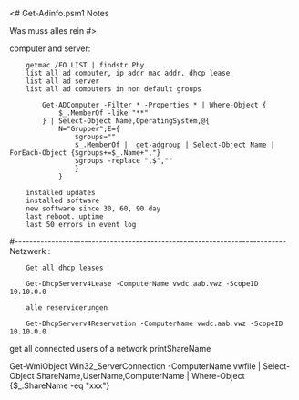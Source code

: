 <# Get-Adinfo.psm1 Notes

Was muss alles rein
#>

computer and server:

        getmac /FO LIST | findstr Phy
        list all ad computer, ip addr mac addr. dhcp lease
        list all ad server 
        list all ad computers in non default groups

            Get-ADComputer -Filter * -Properties * | Where-Object { 
                $_.MemberOf -like "**" 
            } | Select-Object Name,OperatingSystem,@{ 
                N="Grupper";E={ 
                    $groups="" 
                    $_.MemberOf |  get-adgroup | Select-Object Name | ForEach-Object {$groups+=$_.Name+","} 
                    $groups -replace ",$","" 
                    } 
                } 

        installed updates
        installed software
        new software since 30, 60, 90 day
        last reboot. uptime
        last 50 errors in event log

#--------------------------------------------------------------------------
Netzwerk :

        Get all dhcp leases

        Get-DhcpServerv4Lease -ComputerName vwdc.aab.vwz -ScopeID 10.10.0.0

        alle reservicerungen

        Get-DhcpServerv4Reservation -ComputerName vwdc.aab.vwz -ScopeID 10.10.0.0

get all connected users of a network printShareName

Get-WmiObject Win32_ServerConnection -ComputerName vwfile | Select-Object ShareName,UserName,ComputerName | Where-Object {$_.ShareName -eq "xxx"}